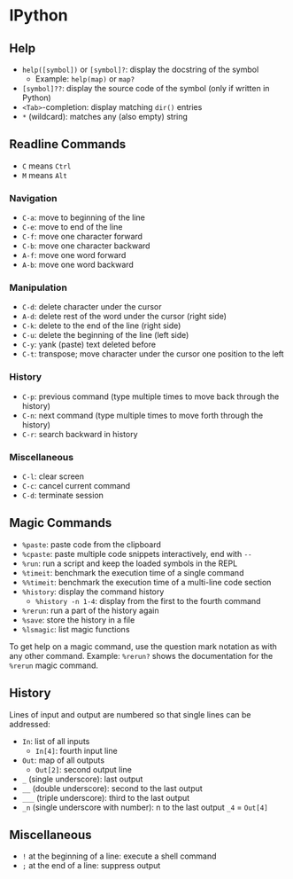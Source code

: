 # IPython

## Help

- `help([symbol])` or `[symbol]?`: display the docstring of the symbol
    - Example: `help(map)` or `map?`
- `[symbol]??`: display the source code of the symbol (only if written in
  Python)
- `<Tab>`-completion: display matching `dir()` entries
- `*` (wildcard): matches any (also empty) string

## Readline Commands

- `C` means `Ctrl`
- `M` means `Alt`

### Navigation

- `C-a`: move to beginning of the line
- `C-e`: move to end of the line
- `C-f`: move one character forward
- `C-b`: move one character backward
- `A-f`: move one word forward
- `A-b`: move one word backward

### Manipulation

- `C-d`: delete character under the cursor
- `A-d`: delete rest of the word under the cursor (right side)
- `C-k`: delete to the end of the line (right side)
- `C-u`: delete the beginning of the line (left side)
- `C-y`: yank (paste) text deleted before
- `C-t`: transpose; move character under the cursor one position to the left

### History

- `C-p`: previous command (type multiple times to move back through the
  history)
- `C-n`: next command (type multiple times to move forth through the history)
- `C-r`:  search backward in history

### Miscellaneous

- `C-l`: clear screen
- `C-c`: cancel current command
- `C-d`: terminate session

## Magic Commands

- `%paste`: paste code from the clipboard
- `%cpaste`: paste multiple code snippets interactively, end with `--`
- `%run`: run a script and keep the loaded symbols in the REPL
- `%timeit`: benchmark the execution time of a single command
- `%%timeit`: benchmark the execution time of a multi-line code section
- `%history`: display the command history
    - `%history -n 1-4`: display from the first to the fourth command
- `%rerun`: run a part of the history again
- `%save`: store the history in a file
- `%lsmagic`: list magic functions

To get help on a magic command, use the question mark notation as with any
other command. Example: `%rerun?` shows the documentation for the `%rerun`
magic command.

## History

Lines of input and output are numbered so that single lines can be addressed:

- `In`: list of all inputs
    - `In[4]`: fourth input line
- `Out`: map of all outputs
    - `Out[2]`: second output line
- `_` (single underscore): last output
- `__` (double underscore): second to the last output
- `___` (triple underscore): third to the last output
- `_n` (single underscore with number): n to the last output `_4` = `Out[4]`

## Miscellaneous

- `!` at the beginning of a line: execute a shell command
- `;` at the end of a line: suppress output
